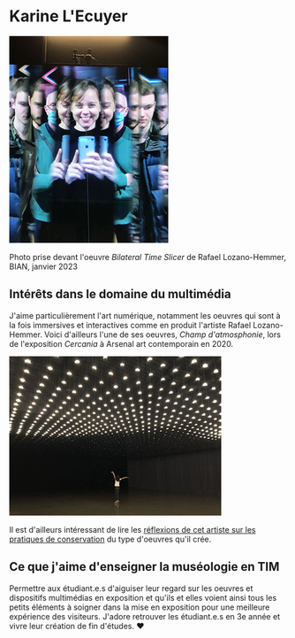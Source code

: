 # Karine L'Ecuyer
![photo de moi](photo_KL_Lozano-Hemmer_BIAN_20230110.jpg)

Photo prise devant l'oeuvre *Bilateral Time Slicer* de Rafael Lozano-Hemmer, BIAN, janvier 2023

## Intérêts dans le domaine du multimédia
J'aime particulièrement l'art numérique, notamment les oeuvres qui sont à la fois immersives et interactives comme en produit l'artiste Rafael Lozano-Hemmer. Voici d'ailleurs l'une de ses oeuvres, *Champ d'atmosphonie*, lors de l'exposition *Cercania* à Arsenal art contemporain en 2020.

![photo champ atmosphonie](photo_champ_atmosphonie_circania_20200906.jpg)

Il est d'ailleurs intéressant de lire les [réflexions de cet artiste sur les pratiques de conservation](https://github.com/antimodular/Best-practices-for-conservation-of-media-art) du type d'oeuvres qu'il crée.

## Ce que j'aime d'enseigner la muséologie en TIM
Permettre aux étudiant.e.s d'aiguiser leur regard sur les oeuvres et dispositifs multimédias en exposition et qu'ils et elles voient ainsi tous les petits éléments à soigner dans la mise en exposition pour une meilleure expérience des visiteurs. J'adore retrouver les étudiant.e.s en 3e année et vivre leur création de fin d'études. :heart: 

